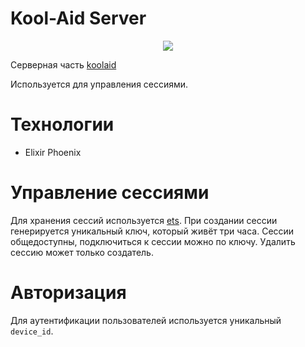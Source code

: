 # Kool-Aid Server

<p align="center">
    <img src="https://skillicons.dev/icons?i=elixir" />
</p>

Серверная часть [koolaid](https://github.com/tinarao/koolaid)

Используется для управления сессиями.

# Технологии

- Elixir Phoenix

# Управление сессиями

Для хранения сессий используется [ets](https://hexdocs.pm/elixir/main/ets.html).
При создании сессии генерируется уникальный ключ, который живёт три часа. Сессии общедоступны, подключиться к сессии можно по ключу.
Удалить сессию может только создатель.

# Авторизация

Для аутентификации пользователей используется уникальный `device_id`.

